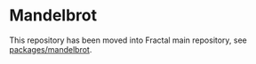 # Mandelbrot

This repository has been moved into Fractal main repository, see [packages/mandelbrot](https://github.com/frctl/fractal/tree/master/packages/mandelbrot).
